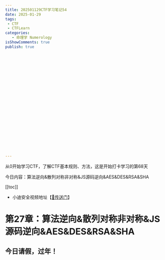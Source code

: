 ```yaml
---
title: 202501129CTF学习笔记54
date: 2025-01-29
tags:
 - CTF
 - CTFLearn
categories:
   - 命理学 Numerology
isShowComments: true
publish: true
























---
```


<Boxx/>

从0开始学习CTF，了解CTF基本规则、方法，这是开始打卡学习的第68天

今日内容：算法逆向&散列对称非对称&JS源码逆向&AES&DES&RSA&SHA

[[toc]]

- 小迪安全视频地址【[🔗传送门]([https://www.bilibili.com/video/BV123yAYMEwb/)】

<!-- more -->

# 第27章：算法逆向&散列对称非对称&JS源码逆向&AES&DES&RSA&SHA

## 今日请假，过年！